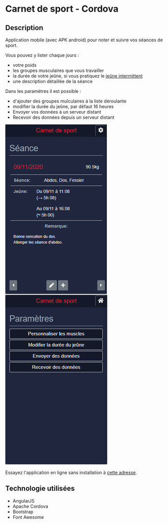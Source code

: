 Carnet de sport - Cordova
=========================

## Description

Application mobile (avec APK android) pour noter et suivre vos séances de sport.

Vous pouvez y lister chaque jours :
- votre poids
- les groupes musculaires que vous travailler
- la durée de votre jeûne, si vous pratiquez le [jeûne intermittent](https://fr.wikipedia.org/wiki/Je%C3%BBne_intermittent#:~:text=Un%20article%20de%20Wikip%C3%A9dia%2C%20l,des%20p%C3%A9riodes%20d'alimentation%20normale.)
- une description détaillée de la séance

Dans les paramètres il est possible :
- d'ajouter des groupes mulculaires à la liste déroulante
- modifier la durée du jeûne, par défaut 16 heures
- Envoyer vos données à un serveur distant
- Recevoir des données depuis un serveur distant

![Aperçu application mobile](https://github.com/johdcode/Carnet-de-sport/blob/master/apercus/1.PNG)
![Aperçu application mobile](https://github.com/johdcode/Carnet-de-sport/blob/master/apercus/2.PNG)

Essayez l'application en ligne sans installation à [cette adresse](https://www.apkonline.net/runapk/start-androidapk.html?app=android_blank&apk=%2Fvar%2Fwww%2Fhtml%2Fweboffice%2Fmydata%2F1002220%2FNewDocuments%2F%2FCarnet_de_sport_10.apk).

## Technologie utilisées
- AngularJS
- Apache Cordova
- Bootstrap
- Font Awesome
